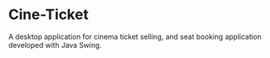 # Cine-Ticket
A desktop application for cinema ticket selling, and seat booking application developed with Java Swing.
